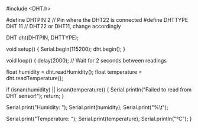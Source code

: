 #include <DHT.h>

#define DHTPIN 2  // Pin where the DHT22 is connected
#define DHTTYPE DHT 11  // DHT22 or DHT11, change accordingly

DHT dht(DHTPIN, DHTTYPE);

void setup() {
  Serial.begin(115200);
  dht.begin();
}

void loop() {
  delay(2000);  // Wait for 2 seconds between readings

  float humidity = dht.readHumidity();
  float temperature = dht.readTemperature();

  if (isnan(humidity) || isnan(temperature)) {
    Serial.println("Failed to read from DHT sensor!");
    return;
  }

  Serial.print("Humidity: ");
  Serial.print(humidity);
  Serial.print("%\t");

  Serial.print("Temperature: ");
  Serial.print(temperature);
  Serial.println("°C");
}
